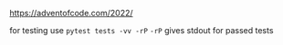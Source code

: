 https://adventofcode.com/2022/

for testing use `pytest tests -vv -rP`
`-rP` gives stdout for passed tests